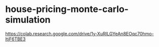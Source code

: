 # house-pricing-monte-carlo-simulation


https://colab.research.google.com/drive/1y-XuRILGYeAn8EOqc70hmo-ltjF6TBE3
